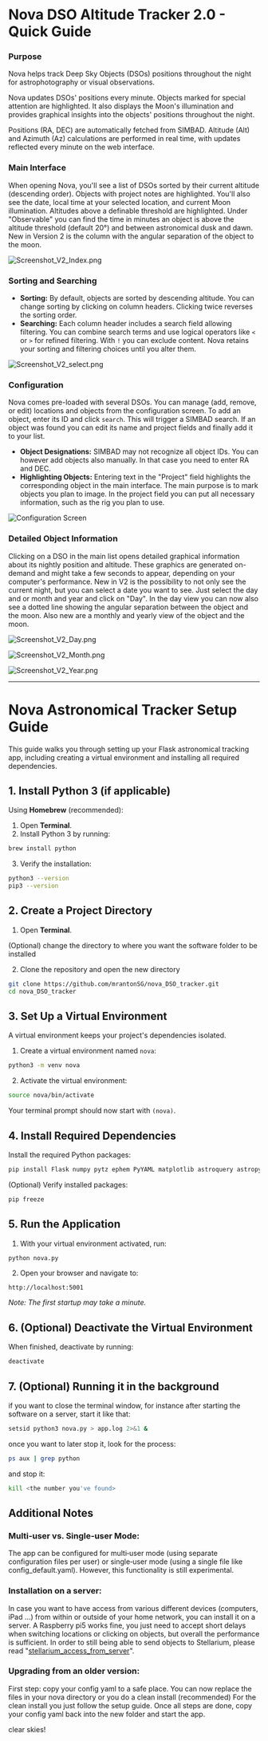# Nova DSO Altitude Tracker 2.0 - Quick Guide

### Purpose
Nova helps track Deep Sky Objects (DSOs) positions throughout the night for astrophotography or visual observations.

Nova updates DSOs' positions every minute. Objects marked for special attention are highlighted. It also displays the Moon's illumination and provides graphical insights into the objects' positions throughout the night.

Positions (RA, DEC) are automatically fetched from SIMBAD. Altitude (Alt) and Azimuth (Az) calculations are performed in real time, with updates reflected every minute on the web interface.

### Main Interface
When opening Nova, you'll see a list of DSOs sorted by their current altitude (descending order). Objects with project notes are highlighted. You'll also see the date, local time at your selected location, and current Moon illumination. Altitudes above a definable threshold are highlighted. Under "Observable" you can find the time in minutes an object is above the altitude threshold (default 20°) and between astronomical dusk and dawn. New in Version 2 is the column with the angular separation of the object to the moon.

![Screenshot_V2_Index.png](doc/Screenshot_V2_Index.png)

### Sorting and Searching
- **Sorting:** By default, objects are sorted by descending altitude. You can change sorting by clicking on column headers. Clicking twice reverses the sorting order.
- **Searching:** Each column header includes a search field allowing filtering. You can combine search terms and use logical operators like `<` or `>` for refined filtering. With `!` you can exclude content. Nova retains your sorting and filtering choices until you alter them.

![Screenshot_V2_select.png](doc/Screenshot_V2_select.png)

### Configuration
Nova comes pre-loaded with several DSOs. You can manage (add, remove, or edit) locations and objects from the configuration screen. To add an object, enter its ID and click `search`. This will trigger a SIMBAD search. If an object was found you can edit its name and project fields and finally add it to your list.

- **Object Designations:** SIMBAD may not recognize all object IDs. You can however add objects also manually. In that case you need to enter RA and DEC.
- **Highlighting Objects:** Entering text in the "Project" field highlights the corresponding object in the main interface. The main purpose is to mark objects you plan to image. In the project field you can put all necessary information, such as the rig you plan to use.

![Configuration Screen](doc/Screenshot3.png)

### Detailed Object Information
Clicking on a DSO in the main list opens detailed graphical information about its nightly position and altitude. These graphics are generated on-demand and might take a few seconds to appear, depending on your computer's performance. 
New in V2 is the possibility to not only see the current night, but you can select a date you want to see. Just select the day and or month and year and click on "Day". In the day view you can now also see a dotted line showing the angular separation between the object and the moon.
Also new are a monthly and yearly view of the object and the moon.

![Screenshot_V2_Day.png](doc/Screenshot_V2_Day.png)

![Screenshot_V2_Month.png](doc/Screenshot_V2_Month.png)

![Screenshot_V2_Year.png](doc/Screenshot_V2_Year.png)

---

# Nova Astronomical Tracker Setup Guide

This guide walks you through setting up your Flask astronomical tracking app, including creating a virtual environment and installing all required dependencies.

## 1. Install Python 3 (if applicable)

Using **Homebrew** (recommended):

1. Open **Terminal**.
2. Install Python 3 by running:

```bash
brew install python
```

3. Verify the installation:

```bash
python3 --version
pip3 --version
```

## 2. Create a Project Directory

1. Open **Terminal**.

  (Optional) change the directory to where you want the software folder to be installed

2. Clone the repository and open the new directory

```bash
git clone https://github.com/mrantonSG/nova_DSO_tracker.git
cd nova_DSO_tracker
```

## 3. Set Up a Virtual Environment

A virtual environment keeps your project's dependencies isolated.

1. Create a virtual environment named `nova`:

```bash
python3 -m venv nova
```

2. Activate the virtual environment:

```bash
source nova/bin/activate
```

Your terminal prompt should now start with `(nova)`.

## 4. Install Required Dependencies

Install the required Python packages:

```bash
pip install Flask numpy pytz ephem PyYAML matplotlib astroquery astropy flask_login python-decouple python-dotenv
```

(Optional) Verify installed packages:

```bash
pip freeze
```

## 5. Run the Application

1. With your virtual environment activated, run:

```bash
python nova.py
```

2. Open your browser and navigate to:

```
http://localhost:5001
```

*Note: The first startup may take a minute.*

## 6. (Optional) Deactivate the Virtual Environment

When finished, deactivate by running:

```bash
deactivate
```

## 7. (Optional) Running it in the background

if you want to close the terminal window, for instance after starting the software on a server, start it like that:

```bash
setsid python3 nova.py > app.log 2>&1 &
```

once you want to later stop it, look for the process:

```bash
ps aux | grep python
```

and stop it:

```bash
kill <the number you've found>
```

## Additional Notes

### Multi‑user vs. Single‑user Mode:
The app can be configured for multi‑user mode (using separate configuration files per user) or single‑user mode (using a single file like config_default.yaml). However, this functionality is still experimental.

### Installation on a server:
In case you want to have access from various different devices (computers, iPad ...) from within or outside of your home network, you can install it on a server. A Raspberry pi5 works fine, you just need to accept short delays when switching locations or clicking on objects, but overall the performance is sufficient. In order to still being able to send objects to Stellarium, please read "[stellarium_access_from_server](stellarium_access_from_server.md)".

### Upgrading from an older version:
First step: copy your config yaml to a safe place. You can now replace the files in your nova directory or you do a clean install (recommended)
For the clean install you just follow the setup guide. Once all steps are done, copy your config yaml back into the new folder and start the app.

clear skies!
